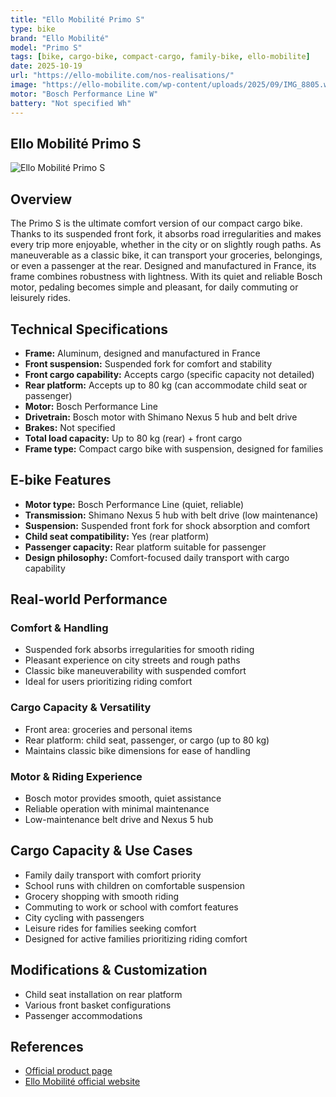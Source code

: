 ```yaml
---
title: "Ello Mobilité Primo S"
type: bike
brand: "Ello Mobilité"
model: "Primo S"
tags: [bike, cargo-bike, compact-cargo, family-bike, ello-mobilite]
date: 2025-10-19
url: "https://ello-mobilite.com/nos-realisations/"
image: "https://ello-mobilite.com/wp-content/uploads/2025/09/IMG_8805.webp"
motor: "Bosch Performance Line W"
battery: "Not specified Wh"
---
```


## Ello Mobilité Primo S

![Ello Mobilité Primo S](https://ello-mobilite.com/wp-content/uploads/2025/09/IMG_8805.webp)

## Overview

The Primo S is the ultimate comfort version of our compact cargo bike. Thanks to its suspended front fork, it absorbs road irregularities and makes every trip more enjoyable, whether in the city or on slightly rough paths. As maneuverable as a classic bike, it can transport your groceries, belongings, or even a passenger at the rear. Designed and manufactured in France, its frame combines robustness with lightness. With its quiet and reliable Bosch motor, pedaling becomes simple and pleasant, for daily commuting or leisurely rides.

## Technical Specifications

<!-- BIKE_SPECS_TABLE_START -->
<!-- BIKE_SPECS_TABLE_END -->

- **Frame:** Aluminum, designed and manufactured in France
- **Front suspension:** Suspended fork for comfort and stability
- **Front cargo capability:** Accepts cargo (specific capacity not detailed)
- **Rear platform:** Accepts up to 80 kg (can accommodate child seat or passenger)
- **Motor:** Bosch Performance Line
- **Drivetrain:** Bosch motor with Shimano Nexus 5 hub and belt drive
- **Brakes:** Not specified
- **Total load capacity:** Up to 80 kg (rear) + front cargo
- **Frame type:** Compact cargo bike with suspension, designed for families

## E-bike Features

- **Motor type:** Bosch Performance Line (quiet, reliable)
- **Transmission:** Shimano Nexus 5 hub with belt drive (low maintenance)
- **Suspension:** Suspended front fork for shock absorption and comfort
- **Child seat compatibility:** Yes (rear platform)
- **Passenger capacity:** Rear platform suitable for passenger
- **Design philosophy:** Comfort-focused daily transport with cargo capability

## Real-world Performance

### Comfort & Handling

- Suspended fork absorbs irregularities for smooth riding
- Pleasant experience on city streets and rough paths
- Classic bike maneuverability with suspended comfort
- Ideal for users prioritizing riding comfort

### Cargo Capacity & Versatility

- Front area: groceries and personal items
- Rear platform: child seat, passenger, or cargo (up to 80 kg)
- Maintains classic bike dimensions for ease of handling

### Motor & Riding Experience

- Bosch motor provides smooth, quiet assistance
- Reliable operation with minimal maintenance
- Low-maintenance belt drive and Nexus 5 hub

## Cargo Capacity & Use Cases

- Family daily transport with comfort priority
- School runs with children on comfortable suspension
- Grocery shopping with smooth riding
- Commuting to work or school with comfort features
- City cycling with passengers
- Leisure rides for families seeking comfort
- Designed for active families prioritizing riding comfort

## Modifications & Customization

- Child seat installation on rear platform
- Various front basket configurations
- Passenger accommodations

## References

- [Official product page](https://ello-mobilite.com/nos-realisations/)
- [Ello Mobilité official website](https://ello-mobilite.com)
